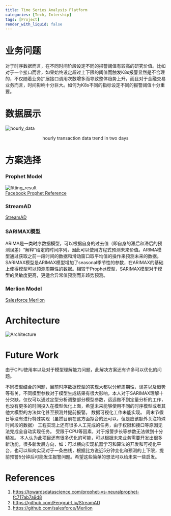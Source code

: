 ```yaml
---
title: Time Series Analysis Platform
categories: [Tech, Intership]
tags: [Project]
render_with_liquid: false
---
```


# 业务问题  
对于时序数据而言，在不同时间阶段设定不同的报警阈值有较高的研究价值。比如对于一个接口而言，如果始终设定超过上下限的阈值而触发K8s报警显然是不合理的，不仅随着业务扩展接口调用次数增多而导致整体趋势上升，而且对于金融交易业务而言，时间影响十分巨大。如何为K8s不同的指标设定不同的报警阈值十分重要。

# 数据展示
![hourly_data](../../pic/tsa/houly_data.jpg)
<div style="text-align:center">hourly transaction data trend in two days</div>

# 方案选择
### Prophet Model  
![fitting_result](../../pic/tsa/prophet_fitting.jpg)  
[Facebook Prophet Reference](https://towardsdatascience.com/prophet-vs-neuralprophet-fc717ab7a9d8)

### StreamAD
[StreamAD](https://github.com/Fengrui-Liu/StreamAD)

### SARIMAX模型
ARIMA是一类时序数据模型，可以根据自身的过去值（即自身的滞后和滞后的预测误差）“解释”给定的时间序列，因此可以使用方程式预测未来价值。ARIMA模型通过获取之前一段时间的数据和滑动窗口取平均值的操作来预测未来的数据。SARIMAX模型是ARIMAX模型增加了seasonal季节性的参数，在ARIMAX的基础上使得模型可以预测周期性的数据。相较于Prophet模型，SARIMAX模型对于模型的灵敏度更高，更适合异常值预测而非趋势预测。

### Merlion Model  
[Salesforce Merlion](https://github.com/salesforce/Merlion)

# Architecture
![Architecture](../../pic/tsa/tsa_archi.jpg)

# Future Work
由于CPU使用率以及对于模型理解能力问题，此解决方案还有许多可以优化的问题。

不同模型结合的问题，目前时序数据模型的实现大都以分解周期性，误差以及趋势等有关，不同模型参数对于模型生成结果有很大影响，本人对于SARIMAX理解十分欠缺，仅仅可以通过定型分析调整部分模型参数，远远做不到定量分析的工作，也没有更多的时间投入在模型优化上面，希望未来能够使用不同的时序模型或者其他大模型的方法优化甚至预测并提前报警。
数据可视化工作未能实现。
周末节假日等没有进行特殊实现（虽然目前在这方面拟合的还可以，但是应该额外关注特殊时间段的数据）
工程实现上还有很多人工完成的任务，由于权限和接口等原因无法完成全自动实现任务。
受限于CPU等因素，对于报警步长等参数无法做到十分精准。
本人认为此项目还有很多优化的可能，可以根据未来业务需要开发出很多新功能，很多新发展方向，如：可以横向实现机器学习和算法的开发和可视化平台，也可以纵向实现对于一条曲线，根据比方说近5分钟变化和预测的上下限，提前预警5分钟后可能发生报警问题。希望这些简单的想法可以给未来一些启发。

# References
1. https://towardsdatascience.com/prophet-vs-neuralprophet-fc717ab7a9d8
2. https://github.com/Fengrui-Liu/StreamAD
3. https://github.com/salesforce/Merlion
